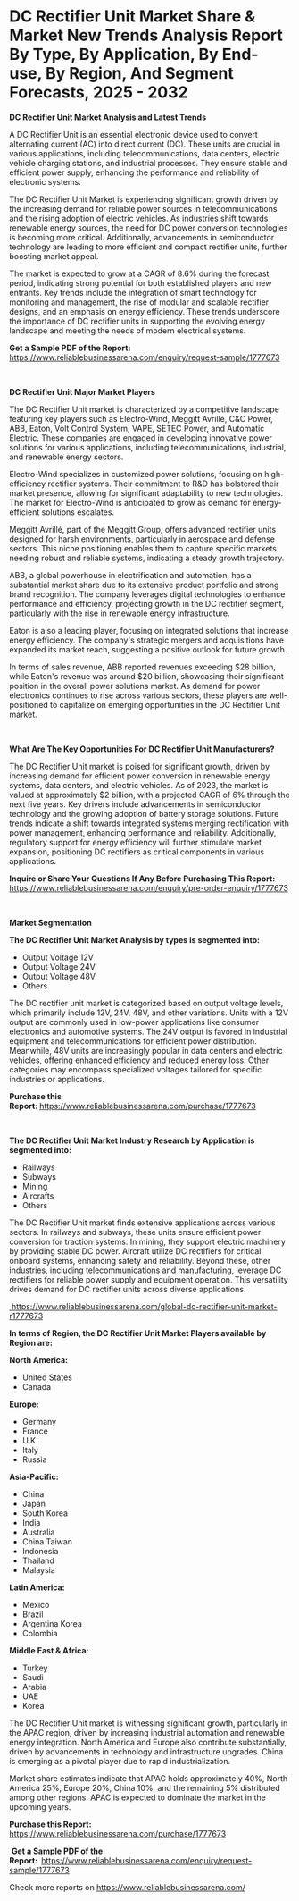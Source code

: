 <p><h1>DC Rectifier Unit Market Share & Market New Trends Analysis Report By Type, By Application, By End-use, By Region, And Segment Forecasts, 2025 - 2032</h1></p><p><strong>DC Rectifier Unit Market Analysis and Latest Trends</strong></p>
<p><p>A DC Rectifier Unit is an essential electronic device used to convert alternating current (AC) into direct current (DC). These units are crucial in various applications, including telecommunications, data centers, electric vehicle charging stations, and industrial processes. They ensure stable and efficient power supply, enhancing the performance and reliability of electronic systems.</p><p>The DC Rectifier Unit Market is experiencing significant growth driven by the increasing demand for reliable power sources in telecommunications and the rising adoption of electric vehicles. As industries shift towards renewable energy sources, the need for DC power conversion technologies is becoming more critical. Additionally, advancements in semiconductor technology are leading to more efficient and compact rectifier units, further boosting market appeal.</p><p>The market is expected to grow at a CAGR of 8.6% during the forecast period, indicating strong potential for both established players and new entrants. Key trends include the integration of smart technology for monitoring and management, the rise of modular and scalable rectifier designs, and an emphasis on energy efficiency. These trends underscore the importance of DC rectifier units in supporting the evolving energy landscape and meeting the needs of modern electrical systems.</p></p>
<p><strong>Get a Sample PDF of the Report:&nbsp;</strong> <a href="https://www.reliablebusinessarena.com/enquiry/request-sample/1777673?utm_campaign=1892&utm_medium=2&utm_source=Github&utm_content=ia&utm_term=09042025&utm_id=dc-rectifier-unit">https://www.reliablebusinessarena.com/enquiry/request-sample/1777673</a></p>
<p>&nbsp;</p>
<p><strong>DC Rectifier Unit Major Market Players</strong></p>
<p><p>The DC Rectifier Unit market is characterized by a competitive landscape featuring key players such as Electro-Wind, Meggitt Avrillé, C&C Power, ABB, Eaton, Volt Control System, VAPE, SETEC Power, and Automatic Electric. These companies are engaged in developing innovative power solutions for various applications, including telecommunications, industrial, and renewable energy sectors.</p><p>Electro-Wind specializes in customized power solutions, focusing on high-efficiency rectifier systems. Their commitment to R&D has bolstered their market presence, allowing for significant adaptability to new technologies. The market for Electro-Wind is anticipated to grow as demand for energy-efficient solutions escalates.</p><p>Meggitt Avrillé, part of the Meggitt Group, offers advanced rectifier units designed for harsh environments, particularly in aerospace and defense sectors. This niche positioning enables them to capture specific markets needing robust and reliable systems, indicating a steady growth trajectory.</p><p>ABB, a global powerhouse in electrification and automation, has a substantial market share due to its extensive product portfolio and strong brand recognition. The company leverages digital technologies to enhance performance and efficiency, projecting growth in the DC rectifier segment, particularly with the rise in renewable energy infrastructure.</p><p>Eaton is also a leading player, focusing on integrated solutions that increase energy efficiency. The company's strategic mergers and acquisitions have expanded its market reach, suggesting a positive outlook for future growth.</p><p>In terms of sales revenue, ABB reported revenues exceeding $28 billion, while Eaton's revenue was around $20 billion, showcasing their significant position in the overall power solutions market. As demand for power electronics continues to rise across various sectors, these players are well-positioned to capitalize on emerging opportunities in the DC Rectifier Unit market.</p></p>
<p>&nbsp;</p>
<p><strong>What Are The Key Opportunities For DC Rectifier Unit Manufacturers?</strong></p>
<p><p>The DC Rectifier Unit market is poised for significant growth, driven by increasing demand for efficient power conversion in renewable energy systems, data centers, and electric vehicles. As of 2023, the market is valued at approximately $2 billion, with a projected CAGR of 6% through the next five years. Key drivers include advancements in semiconductor technology and the growing adoption of battery storage solutions. Future trends indicate a shift towards integrated systems merging rectification with power management, enhancing performance and reliability. Additionally, regulatory support for energy efficiency will further stimulate market expansion, positioning DC rectifiers as critical components in various applications.</p></p>
<p><strong>Inquire or Share Your Questions If Any Before Purchasing This Report:</strong> <a href="https://www.reliablebusinessarena.com/enquiry/pre-order-enquiry/1777673?utm_campaign=1892&utm_medium=2&utm_source=Github&utm_content=ia&utm_term=09042025&utm_id=dc-rectifier-unit">https://www.reliablebusinessarena.com/enquiry/pre-order-enquiry/1777673</a></p>
<p>&nbsp;</p>
<p><strong>Market Segmentation</strong></p>
<p><strong>The DC Rectifier Unit Market Analysis by types is segmented into:</strong></p>
<p><ul><li>Output Voltage 12V</li><li>Output Voltage 24V</li><li>Output Voltage 48V</li><li>Others</li></ul></p>
<p><p>The DC rectifier unit market is categorized based on output voltage levels, which primarily include 12V, 24V, 48V, and other variations. Units with a 12V output are commonly used in low-power applications like consumer electronics and automotive systems. The 24V output is favored in industrial equipment and telecommunications for efficient power distribution. Meanwhile, 48V units are increasingly popular in data centers and electric vehicles, offering enhanced efficiency and reduced energy loss. Other categories may encompass specialized voltages tailored for specific industries or applications.</p></p>
<p><strong>Purchase this Report:&nbsp;</strong><a href="https://www.reliablebusinessarena.com/purchase/1777673?utm_campaign=1892&utm_medium=2&utm_source=Github&utm_content=ia&utm_term=09042025&utm_id=dc-rectifier-unit">https://www.reliablebusinessarena.com/purchase/1777673</a></p>
<p>&nbsp;</p>
<p><strong>The DC Rectifier Unit Market Industry Research by Application is segmented into:</strong></p>
<p><ul><li>Railways</li><li>Subways</li><li>Mining</li><li>Aircrafts</li><li>Others</li></ul></p>
<p><p>The DC Rectifier Unit market finds extensive applications across various sectors. In railways and subways, these units ensure efficient power conversion for traction systems. In mining, they support electric machinery by providing stable DC power. Aircraft utilize DC rectifiers for critical onboard systems, enhancing safety and reliability. Beyond these, other industries, including telecommunications and manufacturing, leverage DC rectifiers for reliable power supply and equipment operation. This versatility drives demand for DC rectifier units across diverse applications.</p></p>
<p><a href="https://www.reliablebusinessarena.com/global-dc-rectifier-unit-market-r1777673?utm_campaign=1892&utm_medium=2&utm_source=Github&utm_content=ia&utm_term=09042025&utm_id=dc-rectifier-unit">&nbsp;https://www.reliablebusinessarena.com/global-dc-rectifier-unit-market-r1777673</a></p>
<p><strong>In terms of Region, the DC Rectifier Unit Market Players available by Region are:</strong></p>
<p>
    <p> <strong> North America: </strong>
        <ul>
            <li>United States</li>
            <li>Canada</li>
        </ul>
        </p> 
    <p> <strong> Europe: </strong>
        <ul>
            <li>Germany</li>
            <li>France</li>
            <li>U.K.</li>
            <li>Italy</li>
            <li>Russia</li>
        </ul>
        </p> 
    <p> <strong> Asia-Pacific: </strong>
        <ul>
            <li>China</li>
            <li>Japan</li>
            <li>South Korea</li>
            <li>India</li>
            <li>Australia</li>
            <li>China Taiwan</li>
            <li>Indonesia</li>
            <li>Thailand</li>
            <li>Malaysia</li>
        </ul>
        </p> 
    <p> <strong> Latin America: </strong>
        <ul>
            <li>Mexico</li>
            <li>Brazil</li>
            <li>Argentina Korea</li>
            <li>Colombia</li>
        </ul>
        </p> 
    <p> <strong> Middle East & Africa: </strong>
        <ul>
            <li>Turkey</li>
            <li>Saudi</li>
            <li>Arabia</li>
            <li>UAE</li>
            <li>Korea</li>
        </ul>
    </p>
    </p>
<p><p>The DC Rectifier Unit market is witnessing significant growth, particularly in the APAC region, driven by increasing industrial automation and renewable energy integration. North America and Europe also contribute substantially, driven by advancements in technology and infrastructure upgrades. China is emerging as a pivotal player due to rapid industrialization. </p><p>Market share estimates indicate that APAC holds approximately 40%, North America 25%, Europe 20%, China 10%, and the remaining 5% distributed among other regions. APAC is expected to dominate the market in the upcoming years.</p></p>
<p><strong>Purchase this Report: </strong><a href="https://www.reliablebusinessarena.com/purchase/1777673?utm_campaign=1892&utm_medium=2&utm_source=Github&utm_content=ia&utm_term=09042025&utm_id=dc-rectifier-unit">https://www.reliablebusinessarena.com/purchase/1777673</a></p>
<p>&nbsp;<strong>Get a Sample PDF of the Report:&nbsp;&nbsp;</strong><a href="https://www.reliablebusinessarena.com/enquiry/request-sample/1777673?utm_campaign=1892&utm_medium=2&utm_source=Github&utm_content=ia&utm_term=09042025&utm_id=dc-rectifier-unit">https://www.reliablebusinessarena.com/enquiry/request-sample/1777673</a></p>
<p><strong></strong></p>
<p>Check more reports on <a href="https://www.reliablebusinessarena.com/?utm_campaign=1892&utm_medium=2&utm_source=Github&utm_content=ia&utm_term=09042025&utm_id=dc-rectifier-unit">https://www.reliablebusinessarena.com/</a></p>
